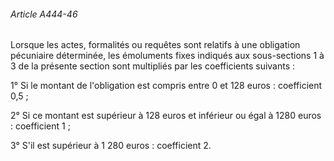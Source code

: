 ###### Article A444-46

Lorsque les actes, formalités ou requêtes sont relatifs à une obligation pécuniaire déterminée, les émoluments fixes indiqués aux sous-sections 1 à 3 de la présente section sont multipliés par les coefficients suivants :

1° Si le montant de l'obligation est compris entre 0 et 128 euros : coefficient 0,5 ;

2° Si ce montant est supérieur à 128 euros et inférieur ou égal à 1280 euros : coefficient 1 ;

3° S'il est supérieur à 1 280 euros : coefficient 2.

